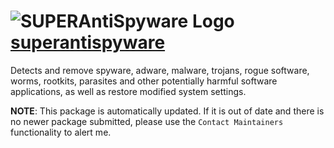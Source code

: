 # ![SUPERAntiSpyware Logo](https://cdn.jsdelivr.net/gh/mikeee/ChocoPackages/icons/superantispyware.png "superantispyware Logo") [superantispyware](https://chocolatey.org/packages/superantispyware)

Detects and remove spyware, adware, malware, trojans, rogue software, worms, rootkits, parasites and other potentially harmful software applications, as well as restore modified system settings.

**NOTE**: This package is automatically updated. If it is out of date and there is no newer package submitted, please use the `Contact Maintainers` functionality to alert me.
